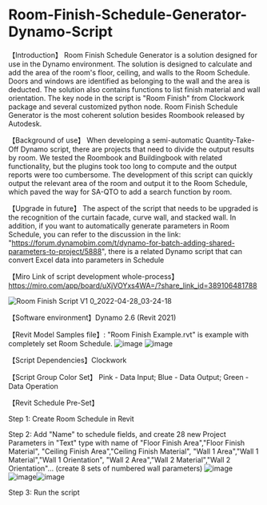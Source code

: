 # Room-Finish-Schedule-Generator-Dynamo-Script
【Introduction】
Room Finish Schedule Generator is a solution designed for use in the Dynamo environment. The solution is designed to calculate and add the area of the room's floor, ceiling, and walls to the Room Schedule.  Doors and windows are identified as belonging to the wall and the area is deducted. The solution also contains functions to list finish material and wall orientation. The key node in the script is "Room Finish" from Clockwork package and several customized python node. Room Finish Schedule Generator is the most coherent solution besides Roombook released by Autodesk. 

【Background of use】 
When developing a semi-automatic Quantity-Take-Off Dynamo script, there are projects that need to divide the output results by room. We tested the Roombook and Buildingbook with related functionality, but the plugins took too long to compute and the output reports were too cumbersome. The development of this script can quickly output the relevant area of the room and output it to the Room Schedule, which paved the way for SA-QTO to add a search function by room.

【Upgrade in future】
The aspect of the script that needs to be upgraded is the recognition of the curtain facade, curve wall, and stacked wall. In addition, if you want to automatically generate parameters in Room Schedule, you can refer to the discussion in the link: "https://forum.dynamobim.com/t/dynamo-for-batch-adding-shared-parameters-to-project/5888", there is a related Dynamo script that can convert Excel data into parameters in Schedule

【Miro Link of script development whole-process】https://miro.com/app/board/uXjVOYxs4WA=/?share_link_id=389106481788

![Room Finish Script V1 0_2022-04-28_03-24-18](https://user-images.githubusercontent.com/55901325/165857709-74523795-9efe-466b-8f14-1f025954c454.png)

【Software environment】Dynamo 2.6 (Revit 2021)

【Revit Model Samples file】: "Room Finish Example.rvt" is example with completely set Room Schedule.
![image](https://user-images.githubusercontent.com/55901325/165858330-14a6420b-4699-46b2-bbb3-a6ad65e58a36.png)
![image](https://user-images.githubusercontent.com/55901325/165858395-eb3dcbc9-bb1a-4e80-9a3d-016cb9c726f3.png)

【Script Dependencies】Clockwork 

【Script Group Color Set】 Pink - Data Input;  Blue - Data Output;  Green - Data Operation

【Revit Schedule Pre-Set】

Step 1: Create Room Schedule in Revit

Step 2: Add "Name" to schedule fields, and create 28 new Project Parameters in "Text" type with name of 
"Floor Finish Area","Floor Finish Material",
"Ceiling Finish Area","Ceiling Finish Material",
"Wall 1 Area","Wall 1 Material","Wall 1 Orientation",
"Wall 2 Area","Wall 2 Material","Wall 2 Orientation"...
(create 8 sets of numbered wall parameters)
![image](https://user-images.githubusercontent.com/55901325/165413902-ebb0efe0-2116-4fd9-a246-210f4bd19ba5.png)
![image](https://user-images.githubusercontent.com/55901325/165414123-da2dd72f-35f3-45d0-9817-d4c5d7fc2340.png)![image](https://user-images.githubusercontent.com/55901325/165414155-40d8b4ae-5e57-45bc-af74-ec23e85ff397.png)

Step 3: Run the script
